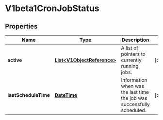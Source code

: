 

# V1beta1CronJobStatus

## Properties

Name | Type | Description | Notes
------------ | ------------- | ------------- | -------------
**active** | [**List&lt;V1ObjectReference&gt;**](V1ObjectReference.md) | A list of pointers to currently running jobs. |  [optional]
**lastScheduleTime** | [**DateTime**](DateTime.md) | Information when was the last time the job was successfully scheduled. |  [optional]



